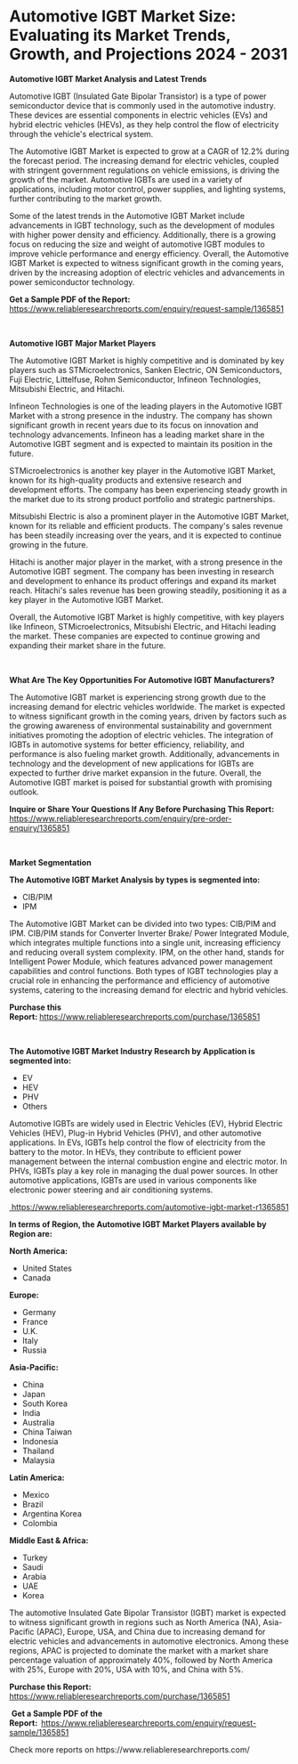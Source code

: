 <p><h1>Automotive IGBT Market Size: Evaluating its Market Trends, Growth, and Projections 2024 - 2031</h1></p><p><strong>Automotive IGBT Market Analysis and Latest Trends</strong></p>
<p><p>Automotive IGBT (Insulated Gate Bipolar Transistor) is a type of power semiconductor device that is commonly used in the automotive industry. These devices are essential components in electric vehicles (EVs) and hybrid electric vehicles (HEVs), as they help control the flow of electricity through the vehicle's electrical system.</p><p>The Automotive IGBT Market is expected to grow at a CAGR of 12.2% during the forecast period. The increasing demand for electric vehicles, coupled with stringent government regulations on vehicle emissions, is driving the growth of the market. Automotive IGBTs are used in a variety of applications, including motor control, power supplies, and lighting systems, further contributing to the market growth.</p><p>Some of the latest trends in the Automotive IGBT Market include advancements in IGBT technology, such as the development of modules with higher power density and efficiency. Additionally, there is a growing focus on reducing the size and weight of automotive IGBT modules to improve vehicle performance and energy efficiency. Overall, the Automotive IGBT Market is expected to witness significant growth in the coming years, driven by the increasing adoption of electric vehicles and advancements in power semiconductor technology.</p></p>
<p><strong>Get a Sample PDF of the Report:&nbsp;</strong> <a href="https://www.reliableresearchreports.com/enquiry/request-sample/1365851">https://www.reliableresearchreports.com/enquiry/request-sample/1365851</a></p>
<p>&nbsp;</p>
<p><strong>Automotive IGBT Major Market Players</strong></p>
<p><p>The Automotive IGBT Market is highly competitive and is dominated by key players such as STMicroelectronics, Sanken Electric, ON Semiconductors, Fuji Electric, Littelfuse, Rohm Semiconductor, Infineon Technologies, Mitsubishi Electric, and Hitachi. </p><p>Infineon Technologies is one of the leading players in the Automotive IGBT Market with a strong presence in the industry. The company has shown significant growth in recent years due to its focus on innovation and technology advancements. Infineon has a leading market share in the Automotive IGBT segment and is expected to maintain its position in the future.</p><p>STMicroelectronics is another key player in the Automotive IGBT Market, known for its high-quality products and extensive research and development efforts. The company has been experiencing steady growth in the market due to its strong product portfolio and strategic partnerships.</p><p>Mitsubishi Electric is also a prominent player in the Automotive IGBT Market, known for its reliable and efficient products. The company's sales revenue has been steadily increasing over the years, and it is expected to continue growing in the future.</p><p>Hitachi is another major player in the market, with a strong presence in the Automotive IGBT segment. The company has been investing in research and development to enhance its product offerings and expand its market reach. Hitachi's sales revenue has been growing steadily, positioning it as a key player in the Automotive IGBT Market.</p><p>Overall, the Automotive IGBT Market is highly competitive, with key players like Infineon, STMicroelectronics, Mitsubishi Electric, and Hitachi leading the market. These companies are expected to continue growing and expanding their market share in the future.</p></p>
<p>&nbsp;</p>
<p><strong>What Are The Key Opportunities For Automotive IGBT Manufacturers?</strong></p>
<p><p>The Automotive IGBT market is experiencing strong growth due to the increasing demand for electric vehicles worldwide. The market is expected to witness significant growth in the coming years, driven by factors such as the growing awareness of environmental sustainability and government initiatives promoting the adoption of electric vehicles. The integration of IGBTs in automotive systems for better efficiency, reliability, and performance is also fueling market growth. Additionally, advancements in technology and the development of new applications for IGBTs are expected to further drive market expansion in the future. Overall, the Automotive IGBT market is poised for substantial growth with promising outlook.</p></p>
<p><strong>Inquire or Share Your Questions If Any Before Purchasing This Report:</strong> <a href="https://www.reliableresearchreports.com/enquiry/pre-order-enquiry/1365851">https://www.reliableresearchreports.com/enquiry/pre-order-enquiry/1365851</a></p>
<p>&nbsp;</p>
<p><strong>Market Segmentation</strong></p>
<p><strong>The Automotive IGBT Market Analysis by types is segmented into:</strong></p>
<p><ul><li>CIB/PIM</li><li>IPM</li></ul></p>
<p><p>The Automotive IGBT Market can be divided into two types: CIB/PIM and IPM. CIB/PIM stands for Converter Inverter Brake/ Power Integrated Module, which integrates multiple functions into a single unit, increasing efficiency and reducing overall system complexity. IPM, on the other hand, stands for Intelligent Power Module, which features advanced power management capabilities and control functions. Both types of IGBT technologies play a crucial role in enhancing the performance and efficiency of automotive systems, catering to the increasing demand for electric and hybrid vehicles.</p></p>
<p><strong>Purchase this Report:&nbsp;</strong><a href="https://www.reliableresearchreports.com/purchase/1365851">https://www.reliableresearchreports.com/purchase/1365851</a></p>
<p>&nbsp;</p>
<p><strong>The Automotive IGBT Market Industry Research by Application is segmented into:</strong></p>
<p><ul><li>EV</li><li>HEV</li><li>PHV</li><li>Others</li></ul></p>
<p><p>Automotive IGBTs are widely used in Electric Vehicles (EV), Hybrid Electric Vehicles (HEV), Plug-in Hybrid Vehicles (PHV), and other automotive applications. In EVs, IGBTs help control the flow of electricity from the battery to the motor. In HEVs, they contribute to efficient power management between the internal combustion engine and electric motor. In PHVs, IGBTs play a key role in managing the dual power sources. In other automotive applications, IGBTs are used in various components like electronic power steering and air conditioning systems.</p></p>
<p><a href="https://www.reliableresearchreports.com/automotive-igbt-market-r1365851">&nbsp;https://www.reliableresearchreports.com/automotive-igbt-market-r1365851</a></p>
<p><strong>In terms of Region, the Automotive IGBT Market Players available by Region are:</strong></p>
<p>
    <p> <strong> North America: </strong>
        <ul>
            <li>United States</li>
            <li>Canada</li>
        </ul>
        </p> 
    <p> <strong> Europe: </strong>
        <ul>
            <li>Germany</li>
            <li>France</li>
            <li>U.K.</li>
            <li>Italy</li>
            <li>Russia</li>
        </ul>
        </p> 
    <p> <strong> Asia-Pacific: </strong>
        <ul>
            <li>China</li>
            <li>Japan</li>
            <li>South Korea</li>
            <li>India</li>
            <li>Australia</li>
            <li>China Taiwan</li>
            <li>Indonesia</li>
            <li>Thailand</li>
            <li>Malaysia</li>
        </ul>
        </p> 
    <p> <strong> Latin America: </strong>
        <ul>
            <li>Mexico</li>
            <li>Brazil</li>
            <li>Argentina Korea</li>
            <li>Colombia</li>
        </ul>
        </p> 
    <p> <strong> Middle East & Africa: </strong>
        <ul>
            <li>Turkey</li>
            <li>Saudi</li>
            <li>Arabia</li>
            <li>UAE</li>
            <li>Korea</li>
        </ul>
    </p>
    </p>
<p><p>The automotive Insulated Gate Bipolar Transistor (IGBT) market is expected to witness significant growth in regions such as North America (NA), Asia-Pacific (APAC), Europe, USA, and China due to increasing demand for electric vehicles and advancements in automotive electronics. Among these regions, APAC is projected to dominate the market with a market share percentage valuation of approximately 40%, followed by North America with 25%, Europe with 20%, USA with 10%, and China with 5%.</p></p>
<p><strong>Purchase this Report: </strong><a href="https://www.reliableresearchreports.com/purchase/1365851">https://www.reliableresearchreports.com/purchase/1365851</a></p>
<p>&nbsp;<strong>Get a Sample PDF of the Report:&nbsp;&nbsp;</strong><a href="https://www.reliableresearchreports.com/enquiry/request-sample/1365851">https://www.reliableresearchreports.com/enquiry/request-sample/1365851</a></p>
<p><strong></strong></p>
<p>Check more reports on https://www.reliableresearchreports.com/</p>